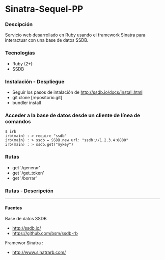 # Sinatra-Sequel-PP

### Descipción

Servicio web desarrollado en Ruby usando el framework Sinatra para interactuar con una base de datos SSDB.

### Tecnologías

+ Ruby (2+)
+ SSDB

### Instalación - Despliegue

+ Seguir los pasos de intalación de http://ssdb.io/docs/install.html
+ git clone [repositorio.git]
+ bundler install

### Acceder a la base de datos desde un cliente de línea de comandos

	$ irb
	irb(main) : > require "ssdb"
	irb(main) : > ssdb = SSDB.new url: "ssdb://1.2.3.4:8888"
	irb(main) : > ssdb.get("mykey")

### Rutas

+ get '/generar'
+ get '/get_token'
+ get '/borrar'

### Rutas - Descripción

--- 

#### Fuentes

Base de datos SSDB

+ http://ssdb.io/
+ https://github.com/bsm/ssdb-rb
	
Framewor Sinatra :

+ http://www.sinatrarb.com/ 